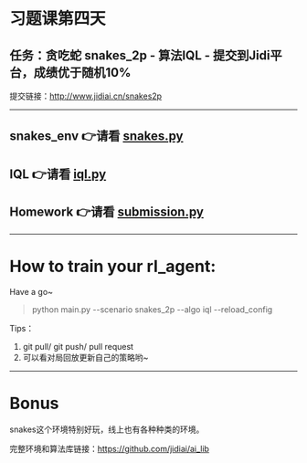 # 习题课第四天

## 任务：贪吃蛇 snakes_2p - 算法IQL - 提交到Jidi平台，成绩优于随机10%

提交链接：http://www.jidiai.cn/snakes2p


---
## snakes_env 👉请看 [snakes.py](env/snakes.py)
## IQL 👉请看 [iql.py](examples/algo/iql/iql.py)
## Homework 👉请看 [submission.py](examples/algo/homework/submission.py)
---
# How to train your rl_agent:

Have a go~
>python main.py --scenario snakes_2p --algo iql --reload_config

Tips：
1. git pull/ git push/ pull request
2. 可以看对局回放更新自己的策略哟~

---
# Bonus
snakes这个环境特别好玩，线上也有各种种类的环境。

完整环境和算法库链接：https://github.com/jidiai/ai_lib

